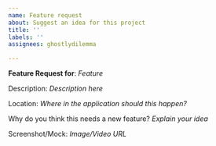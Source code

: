 ```yaml
---
name: Feature request
about: Suggest an idea for this project
title: ''
labels: ''
assignees: ghostlydilemma

---
```


**Feature Request for**: *Feature*

Description: *Description here*

Location: *Where in the application should this happen?*

Why do you think this needs a new feature? *Explain your idea*

Screenshot/Mock: *Image/Video URL*
